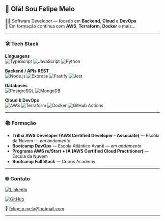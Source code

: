 ## 👋 Olá! Sou Felipe Melo

🧑‍💻 Software Developer — focado em **Backend**, **Cloud** e **DevOps**  
🚀 Em formação contínua com **AWS**, **Terraform**, **Docker** e mais...

---

### 🛠️ Tech Stack

**Linguagens**  
![TypeScript](https://img.shields.io/badge/-TypeScript-3178c6?style=flat&logo=typescript&logoColor=white)
![JavaScript](https://img.shields.io/badge/-JavaScript-f7df1e?style=flat&logo=javascript&logoColor=black)
![Python](https://img.shields.io/badge/-Python-3776AB?style=flat&logo=python&logoColor=white)

**Backend / APIs REST**  
![Node.js](https://img.shields.io/badge/-Node.js-339933?style=flat&logo=node.js&logoColor=white)
![Express](https://img.shields.io/badge/-Express-000000?style=flat&logo=express&logoColor=white)
![Fastify](https://img.shields.io/badge/-Fastify-000000?style=flat&logo=fastify&logoColor=white)
![Jest](https://img.shields.io/badge/-Jest-C21325?style=flat&logo=jest&logoColor=white)

**Databases**  
![PostgreSQL](https://img.shields.io/badge/-PostgreSQL-4169E1?style=flat&logo=postgresql&logoColor=white)
![MongoDB](https://img.shields.io/badge/-MongoDB-47A248?style=flat&logo=mongodb&logoColor=white)

**Cloud & DevOps**  
![AWS](https://img.shields.io/badge/-AWS-232f3e?style=flat&logo=amazon-aws&logoColor=white)
![Terraform](https://img.shields.io/badge/-Terraform-623CE4?style=flat&logo=terraform&logoColor=white)
![Docker](https://img.shields.io/badge/-Docker-2496ED?style=flat&logo=docker&logoColor=white)
![GitHub Actions](https://img.shields.io/badge/-GitHub%20Actions-2088FF?style=flat&logo=github-actions&logoColor=white)

---

### 📚 Formação
- **Trilha AWS Developer (AWS Certified Developer - Associate)** — Escola da Nuvem — *em andamento*
- **Bootcamp DevOps** — Escola Atlântico Avanti — *em andamento*
- **Programa AWS re/Start + IA (AWS Certified Cloud Practitioner)** — Escola da Nuvem
- **Bootcamp Full Stack** — Cubos Academy

---

### 🌐 Contato
[![LinkedIn](https://img.shields.io/badge/-LinkedIn-0A66C2?style=flat&logo=linkedin&logoColor=white)](https://www.linkedin.com/in/felipeomelo/)

[![GitHub](https://img.shields.io/badge/-GitHub-181717?style=flat&logo=github&logoColor=white)](https://github.com/felipeomelodev)

📧 felipe.o.melo@hotmail.com

---
